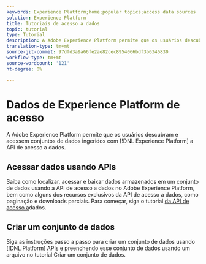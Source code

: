 ```yaml
---
keywords: Experience Platform;home;popular topics;access data sources
solution: Experience Platform
title: Tutoriais de acesso a dados
topic: tutorial
type: Tutorial
description: A Adobe Experience Platform permite que os usuários descubram e acessem conjuntos de dados ingeridos no Experience Platform usando a API de acesso a dados.
translation-type: tm+mt
source-git-commit: 97dfd3a9a66fe2ae82cec8954066bdf3b6346830
workflow-type: tm+mt
source-wordcount: '121'
ht-degree: 0%

---
```



# Dados de Experience Platform de acesso

A Adobe Experience Platform permite que os usuários descubram e acessem conjuntos de dados ingeridos com [!DNL Experience Platform] a API de acesso a dados.

## Acessar dados usando APIs

Saiba como localizar, acessar e baixar dados armazenados em um conjunto de dados usando a API de acesso a dados no Adobe Experience Platform, bem como alguns dos recursos exclusivos da API de acesso a dados, como paginação e downloads parciais. Para começar, siga o tutorial [da API de acesso a](../data-access/tutorials/dataset-data.md)dados.

## Criar um conjunto de dados

Siga as instruções passo a passo para criar um conjunto de dados usando [!DNL Platform] APIs e preenchendo esse conjunto de dados usando um arquivo no tutorial [](../catalog/datasets/create.md)Criar um conjunto de dados.